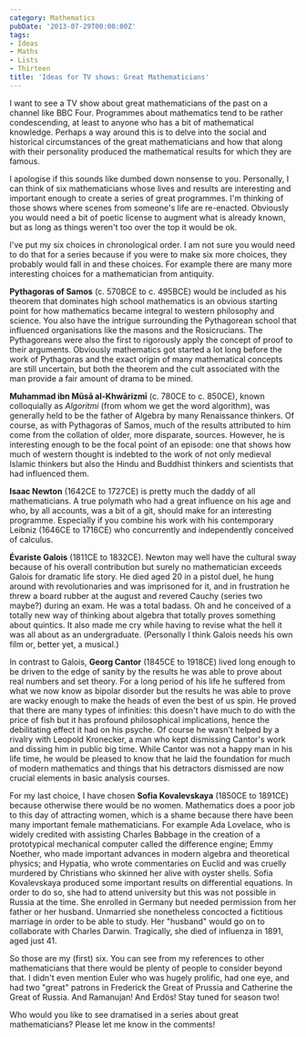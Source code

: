 ```yaml
---
category: Mathematics
pubDate: '2013-07-29T00:00:00Z'
tags:
- Ideas
- Maths
- Lists
- Thirteen
title: 'Ideas for TV shows: Great Mathematicians'
---
```

I want to see a TV show about great mathematicians of the past on a channel like BBC Four. Programmes about mathematics tend to be rather condescending, at least to anyone who has a bit of mathematical knowledge. Perhaps a way around this is to delve into the social and historical circumstances of the great mathematicians and how that along with their personality produced the mathematical results for which they are famous.

I apologise if this sounds like dumbed down nonsense to you. Personally, I can think of six mathematicians whose lives and results are interesting and important enough to create a series of great programmes. I'm thinking of those shows where scenes from someone's life are re-enacted. Obviously you would need a bit of poetic license to augment what is already known, but as long as things weren't too over the top it would be ok.

I've put my six choices in chronological order. I am not sure you would need to do that for a series because if you were to make six more choices, they probably would fall in and these choices. For example there are many more interesting choices for a mathematician from antiquity.

**Pythagoras of Samos** (c. 570BCE to c. 495BCE) would be included as his theorem that dominates high school mathematics is an obvious starting point for how mathematics became integral to western philosophy and science. You also have the intrigue surrounding the Pythagorean school that influenced organisations like the masons and the Rosicrucians. The Pythagoreans were also the first to rigorously apply the concept of proof to their arguments. Obviously mathematics got started a lot long before the work of Pythagoras and the exact origin of many mathematical concepts are still uncertain, but both the theorem and the cult associated with the man provide a fair amount of drama to be mined.

**Muhammad ibn Mūsā al-Khwārizmī** (c. 780CE to c. 850CE), known colloquially as _Algoritmi_ (from whom we get the word algorithm), was generally held to be the father of Algebra by many Renaissance thinkers. Of course, as with Pythagoras of Samos, much of the results attributed to him come from the collation of older, more disparate, sources. However, he is interesting enough to be the focal point of an episode: one that shows how much of western thought is indebted to the work of not only medieval Islamic thinkers but also the Hindu and Buddhist thinkers and scientists that had influenced them.

**Isaac Newton** (1642CE to 1727CE) is pretty much the daddy of all mathematicians. A true polymath who had a great influence on his age and who, by all accounts, was a bit of a git, should make for an interesting programme. Especially if you combine his work with his contemporary Leibniz (1646CE to 1716CE) who concurrently and independently conceived of calculus.

**Évariste Galois** (1811CE to 1832CE). Newton may well have the cultural sway because of his overall contribution but surely no mathematician exceeds Galois for dramatic life story. He died aged 20 in a pistol duel, he hung around with revolutionaries and was imprisoned for it, and in frustration he threw a board rubber at the august and revered Cauchy (series two maybe?) during an exam. He was a total badass. Oh and he conceived of a totally new way of thinking about algebra that totally proves something about quintics. It also made me cry while having to revise what the hell it was all about as an undergraduate. (Personally I think Galois needs his own film or, better yet, a musical.)

In contrast to Galois, **Georg Cantor** (1845CE to 1918CE) lived long enough to be driven to the edge of sanity by the results he was able to prove about real numbers and set theory. For a long period of his life he suffered from what we now know as bipolar disorder but the results he was able to prove are wacky enough to make the heads of even the best of us spin. He proved that there are many types of infinities: this doesn't have much to do with the price of fish but it has profound philosophical implications, hence the debilitating effect it had  on his psyche. Of course he wasn't helped by a rivalry with Leopold Kronecker, a man who kept dismissing Cantor's work and dissing him in public big time. While Cantor was not a happy man in his life time, he would be pleased to know that he laid the foundation for much of modern mathematics and things that his detractors dismissed are now crucial elements in basic analysis courses.

For my last choice, I have chosen **Sofia Kovalevskaya** (1850CE to 1891CE) because otherwise there would be no women. Mathematics does a poor job to this day of attracting women, which is a shame because there have been many important female mathematicians. For example Ada Lovelace, who is widely credited with assisting Charles Babbage in the creation of a prototypical mechanical computer called the difference engine; Emmy Noether, who made important advances in modern algebra and theoretical physics; and Hypatia, who wrote commentaries on Euclid and was cruelly murdered by Christians who skinned her alive with oyster shells. Sofia Kovalevskaya produced some important results on differential equations. In order to do so, she had to attend university but this was not possible in Russia at the time. She enrolled in Germany but needed permission from her father or her husband. Unmarried she nonetheless concocted a fictitious marriage in order to be able to study. Her "husband" would go on to collaborate with Charles Darwin. Tragically, she died of influenza in 1891, aged just 41.

So those are my (first) six. You can see from my references to other mathematicians that there would be plenty of people to consider beyond that. I didn't even mention Euler who was hugely prolific, had one eye, and had two "great" patrons in Frederick the Great of Prussia and Catherine the Great of Russia. And Ramanujan! And Erdös! Stay tuned for season two!

Who would you like to see dramatised in a series about great mathematicians? Please let me know in the comments!